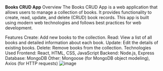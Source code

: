 **Books CRUD App**
Overview
The Books CRUD App is a web application that allows users to manage a collection of books. It provides functionality to create, read, update, and delete (CRUD) book records. This app is built using modern web technologies and follows best practices for web development.

Features
Create: Add new books to the collection.
Read: View a list of all books and detailed information about each book.
Update: Edit the details of existing books.
Delete: Remove books from the collection.
Technologies Used
Frontend: React, HTML, CSS, JavaScript
Backend: Node.js, Express
Database: MongoDB
Other: Mongoose (for MongoDB object modeling), Axios (for HTTP requests)
![image](https://github.com/user-attachments/assets/16f883d3-4379-458a-b5b8-f53c7e8d4e5c)
